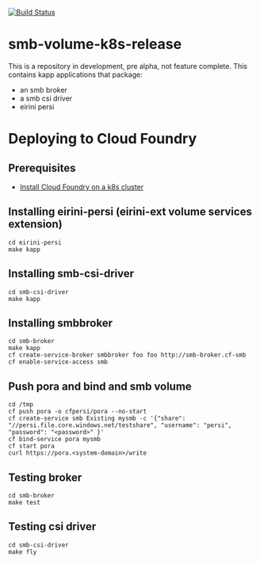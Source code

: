 [![Build Status](https://hush-house.pivotal.io/api/v1/teams/cf-volume-services/pipelines/cf-volume-services-k8s/badge)](https://hush-house.pivotal.io/api/v1/teams/cf-volume-services/pipelines/cf-volume-services-k8s/badge)

# smb-volume-k8s-release
This is a repository in development, pre alpha, not feature complete.
This contains kapp applications that package:

- an smb broker
- a smb csi driver
- eirini persi

# Deploying to Cloud Foundry
## Prerequisites
- [Install Cloud Foundry on a k8s cluster](https://github.com/cloudfoundry/cf-for-k8s/blob/master/docs/deploy.md)

## Installing eirini-persi (eirini-ext volume services extension)
```
cd eirini-persi
make kapp
```

## Installing smb-csi-driver
```
cd smb-csi-driver
make kapp
```

## Installing smbbroker
```
cd smb-broker
make kapp
cf create-service-broker smbbroker foo foo http://smb-broker.cf-smb
cf enable-service-access smb
```

## Push pora and bind and smb volume
```
cd /tmp
cf push pora -o cfpersi/pora --no-start
cf create-service smb Existing mysmb -c '{"share": "//persi.file.core.windows.net/testshare", "username": "persi", "password": "<password>" }'
cf bind-service pora mysmb
cf start pora
curl https://pora.<system-domain>/write
```

## Testing broker
```
cd smb-broker
make test
```

## Testing csi driver
```
cd smb-csi-driver
make fly
```
